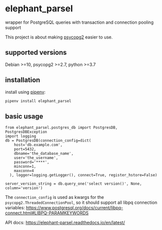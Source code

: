 # elephant_parsel
 wrapper for PostgreSQL queries with transaction and connection pooling support 

This project is about making [psycopg2](https://www.psycopg.org/) easier to use.

## supported versions
Debian >=10, psycopg2 >=2.7, python >=3.7

## installation

install using [pipenv](https://pipenv.pypa.io/en/latest/):
```bash
pipenv install elephant_parsel
```

## basic usage

```python3
from elephant_parsel.postgres_db import PostgresDB, PostgresDBException
import logging
db = PostgresDB(connection_config=dict(
    host='db.example.com',
    port=5432,
    dbname='the_database_name',
    user='the_username',
    password='****',
    minconn=1,
    maxconn=4
  ), logger=logging.getLogger(), connect=True, register_hstore=False)

server_version_string = db.query_one('select version()', None, column='version')
```
The `connection_config` is used as kwargs for the `psycopg2.ThreadedConnectionPool`, so it should support all libpq connection variables: https://www.postgresql.org/docs/current/libpq-connect.html#LIBPQ-PARAMKEYWORDS

API docs: https://elephant-parsel.readthedocs.io/en/latest/
